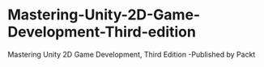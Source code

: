 # Mastering-Unity-2D-Game-Development-Third-edition
Mastering Unity 2D Game Development, Third Edition -Published by Packt
